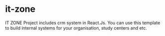 # it-zone
IT ZONE Project includes crm system in React.Js. You can use this template to build internal systems for your organisation, study centers and etc.
